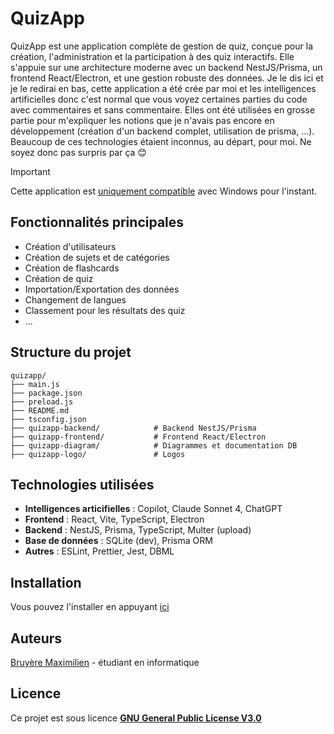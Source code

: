 # QuizApp

QuizApp est une application complète de gestion de quiz, conçue pour la création, l'administration et la participation à des quiz interactifs. Elle s'appuie sur une architecture moderne avec un backend NestJS/Prisma, un frontend React/Electron, et une gestion robuste des données. Je le dis ici et je le redirai en bas, cette application a été crée par moi et les intelligences artificielles donc c'est normal que vous voyez certaines parties du code avec commentaires et sans commentaire. Elles ont été utilisées en grosse partie pour m'expliquer les notions que je n'avais pas encore en développement (création d'un backend complet, utilisation de prisma, ...). Beaucoup de ces technologies étaient inconnus, au départ, pour moi. Ne soyez donc pas surpris par ça 😊

> [!IMPORTANT]
> Cette application est <ins>uniquement compatible</ins> avec Windows pour l'instant.

## Fonctionnalités principales
- Création d'utilisateurs
- Création de sujets et de catégories
- Création de flashcards
- Création de quiz
- Importation/Exportation des données
- Changement de langues
- Classement pour les résultats des quiz
- ...
  
## Structure du projet

```
quizapp/
├── main.js
├── package.json
├── preload.js
├── README.md
├── tsconfig.json
├── quizapp-backend/            # Backend NestJS/Prisma
├── quizapp-frontend/           # Frontend React/Electron
├── quizapp-diagram/            # Diagrammes et documentation DB
├── quizapp-logo/               # Logos
```

## Technologies utilisées
- **Intelligences articifielles** : Copilot, Claude Sonnet 4, ChatGPT 
- **Frontend** : React, Vite, TypeScript, Electron
- **Backend** : NestJS, Prisma, TypeScript, Multer (upload)
- **Base de données** : SQLite (dev), Prisma ORM
- **Autres** : ESLint, Prettier, Jest, DBML

## Installation

Vous pouvez l'installer en appuyant [ici](https://github.com/maximilien-bruyere/QuizApp/releases/tag/latest)

## Auteurs

[Bruyère Maximilien](https://github.com/maximilien-bruyere) - étudiant en informatique

## Licence

Ce projet est sous licence [<ins>**GNU General Public License V3.0**</ins>](https://github.com/maximilien-bruyere/QuizApp?tab=GPL-3.0-1-ov-file)
